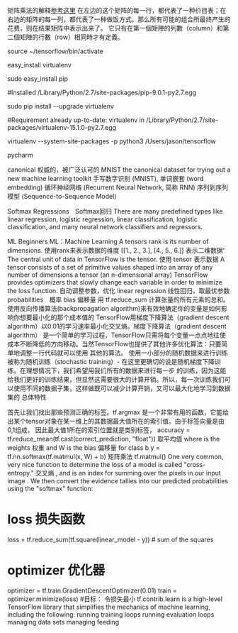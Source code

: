 矩阵乘法的解释[参考这里](https://www.zhihu.com/question/21351965)
在左边的这个矩阵的每一行，都代表了一种价目表；在右边的矩阵的每一列，都代表了一种做饭方式。那么所有可能的组合所最终产生的花费，则在结果矩阵中表示出来了。
它只有在第一個矩陣的列數（column）和第二個矩陣的行數（row）相同時才有定義。

source ~/tensorflow/bin/activate

easy_install virtualenv

sudo easy_install pip

#Installed /Library/Python/2.7/site-packages/pip-9.0.1-py2.7.egg

sudo pip install --upgrade virtualenv

#Requirement already up-to-date: virtualenv in /Library/Python/2.7/site-packages/virtualenv-15.1.0-py2.7.egg


virtualenv --system-site-packages -p python3 /Users/jason/tensorflow

pycharm

canonical 权威的，被广泛认可的
MNIST the canonical dataset for trying out a new machine learning toolkit
手写数字识别 (MNIST),
单词嵌套 (word embedding)
循环神经网络 (Recurrent Neural Network, 简称 RNN)
序列到序列模型 (Sequence-to-Sequence Model)

Softmax Regressions　Softmax回归
 There are many predefined types like 
 linear regression,
 logistic regression, 
 linear classification, 
 logistic classification, and
 many neural network classifiers and regressors.

ML Beginners ML：Machine Learning
A tensors rank is its number of dimensions. 使用rank来表示数据的维度  [[1., 2., 3.], [4., 5., 6.]] 表示二维数据‘
The central unit of data in TensorFlow is the tensor.  使用 tensor 表示数据
A tensor consists of a set of primitive values shaped into an array of any number of dimensions
a tensor (an n-dimensional array)
TensorFlow provides optimizers that slowly change each variable in order to minimize the loss function. 自动调整参数，优化
linear regression 线性回归，取最优参数
probabilities　概率
bias 偏移量
用 tf.reduce_sum 计算张量的所有元素的总和。
使用反向传播算法(backpropagation algorithm)来有效地确定你的变量是如何影响你想要最小化的那个成本值的
TensorFlow用梯度下降算法（gradient descent algorithm）以0.01的学习速率最小化交叉熵。梯度下降算法（gradient descent algorithm）
是一个简单的学习过程，TensorFlow只需将每个变量一点点地往使成本不断降低的方向移动。当然TensorFlow也提供了其他许多优化算法：只要简单地调整一行代码就可以使用
其他的算法。
使用一小部分的随机数据来进行训练被称为随机训练（stochastic training）- 在这里更确切的说是随机梯度下降训练。在理想情况下，我们希望用我们所有的数据来进行每一步
的训练，因为这能给我们更好的训练结果，但显然这需要很大的计算开销。所以，每一次训练我们可以使用不同的数据子集，这样做既可以减少计算开销，又可以最大化地学习到数据集的
总体特性

首先让我们找出那些预测正确的标签。tf.argmax 是一个非常有用的函数，它能给出某个tensor对象在某一维上的其数据最大值所在的索引值。由于标签向量是由0,1组成，
因此最大值1所在的索引位置就是类别标签，
accuracy = tf.reduce_mean(tf.cast(correct_prediction, "float")) 取平均值
where 
 is the weights 权重 and W
 is the bias 偏移量 for class  b
 y = tf.nn.softmax(tf.matmul(x, W) + b)  矩阵乘法 tf.matmul()
 One very common, very nice function to determine the loss of a model is called "cross-entropy."  交叉熵
, and 
 is an index for summing over the pixels in our input image 
. We then convert the evidence tallies into our predicted probabilities 
 using the "softmax" function:

# loss 损失函数
loss = tf.reduce_sum(tf.square(linear_model - y)) # sum of the squares
# optimizer 优化器
optimizer = tf.train.GradientDescentOptimizer(0.01)
train = optimizer.minimize(loss) #目标： 令损失最小
tf.contrib.learn is a high-level TensorFlow library that simplifies the mechanics of machine learning, including the following:
running training loops
running evaluation loops
managing data sets
managing feeding



